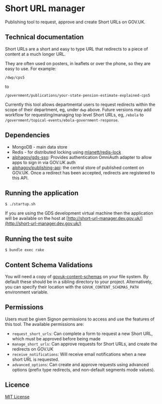# Short URL manager

Publishing tool to request, approve and create Short URLs on GOV.UK.

## Technical documentation

Short URLs are a short and easy to type URL that redirects to a piece of content at a much longer URL.

They are often used on posters, in leaflets or over the phone, so they are easy to use. For example:

```
/dwp/cps5
```
to
```
/government/publications/your-state-pension-estimate-explained-cps5
```

Currently this tool allows departmental users to request redirects within the scope of their department, eg, under `dwp` above. Future versions may add workflow for requesting/managing top level Short URLs, eg, `/ebola` to `/government/topical-events/ebola-government-response`.

## Dependencies
* MongoDB - main data store
* Redis - for distributed locking using
  [mlanett/redis-lock](https://github.com/mlanett/redis-lock)
* [alphagov/gds-sso](http://github.com/alphagov/gds-sso): Provides authentication OmniAuth adapter to allow apps to sign in via GOV.UK auth
* [alphagov/publishing-api](http://github.com/alphagov/publishing-api): the central store of published content on GOV.UK. Once a redirect has been accepted, redirects are registered to this API.

## Running the application

```
$ ./startup.sh
```

If you are using the GDS development virtual machine then the application will be available on the host at [http://short-url-manager.dev.gov.uk/](http://short-url-manager.dev.gov.uk/)

## Running the test suite

```
$ bundle exec rake
```

## Content Schema Validations

You will need a copy of [govuk-content-schemas](https://github.com/alphagov/govuk-content-schemas) on your file system. By default these should be in a sibling directory to your project. Alternatively, you can specify their location with the `GOVUK_CONTENT_SCHEMAS_PATH` environment variable.

## Permissions

Users must be given Signon permissions to access and use the features
of this tool. The available permissions are:
- `request_short_urls`: Can complete a form to request a new Short URL, which must be approved before being made
- `manage_short_urls`: Can approve requests for Short URLs, and create the redirects on GOV.UK
- `receive_notifications`: Will receive email notifications when a new short URL is requested.
- `advanced_options`: Can create and approve requests using advanced options (prefix type redirects, and non-default segments mode values).

## Licence

[MIT License](LICENCE)
